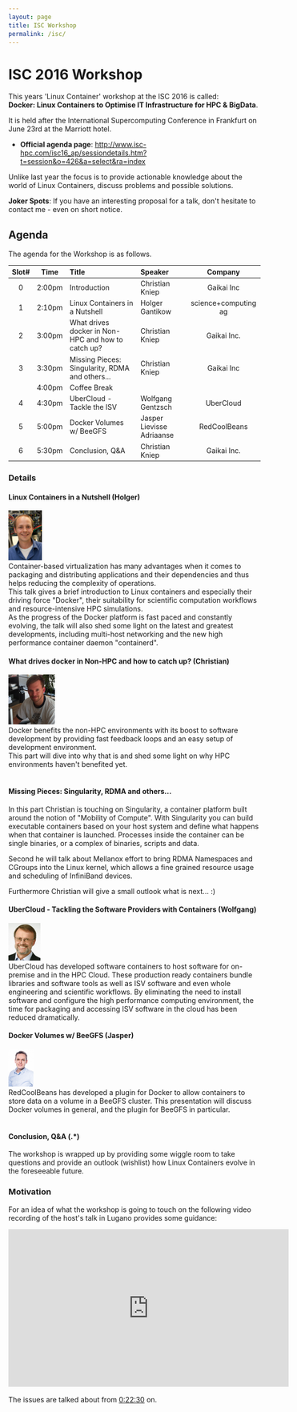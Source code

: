 ```yaml
---
layout: page
title: ISC Workshop
permalink: /isc/
---
```


# ISC 2016 Workshop

This years 'Linux Container' workshop at the ISC 2016 is called: <br>
 **Docker: Linux Containers to Optimise IT Infrastructure for HPC & BigData**.
 
It is held after the International Supercomputing Conference in Frankfurt on June 23rd at the Marriott hotel.

- **Official agenda page**: http://www.isc-hpc.com/isc16_ap/sessiondetails.htm?t=session&o=426&a=select&ra=index

Unlike last year the focus is to provide actionable knowledge about the world of Linux Containers, discuss problems and possible solutions.

**Joker Spots**: If you have an interesting proposal for a talk, don't hesitate to contact me - even on short notice.

## Agenda

The agenda for the Workshop is as follows. 

| Slot# |  Time |  Title                                  | Speaker             |  Company |
|:-------:|:-------:|:---------------------------------- |:--------------------- |:--------------:|
| 0 | 2:00pm | Introduction                          | Christian Kniep | Gaikai Inc  |
| 1 | 2:10pm | Linux Containers in a Nutshell | Holger Gantikow | science+computing ag |
| 2 | 3:00pm | What drives docker in Non-HPC and how to catch up? | Christian Kniep | Gaikai Inc. |
| 3 | 3:30pm | Missing Pieces: Singularity, RDMA and others... | Christian Kniep | Gaikai Inc |
|    | 4:00pm | Coffee Break | | |
| 4 | 4:30pm | UberCloud - Tackle the ISV | Wolfgang Gentzsch | UberCloud |
| 5 | 5:00pm | Docker Volumes w/ BeeGFS | Jasper Lievisse Adriaanse | RedCoolBeans |
| 6 | 5:30pm | Conclusion, Q&A | Christian Kniep | Gaikai Inc. |

### Details

#### Linux Containers in a Nutshell (Holger)
<div id="portrait">
    <img height="100" src="/pics/isc/holger.jpg">
</div>
Container-based virtualization has many advantages when it comes to packaging and distributing applications and their dependencies and thus helps reducing the complexity of operations.<br>
This talk gives a brief introduction to Linux containers and especially their driving force "Docker", their suitability for scientific computation workflows and resource-intensive HPC simulations.<br>
As the progress of the Docker platform is fast paced and constantly evolving, the talk will also shed some light on the latest and greatest developments, including multi-host networking and the new high performance container daemon "containerd".


#### What drives docker in Non-HPC and how to catch up? (Christian)
<div id="portrait">
    <img height="100" src="/pics/Christian.png">
</div>
Docker benefits the non-HPC environments with its boost to software development by providing fast feedback loops and an easy setup of development environment.<br>
This part will dive into why that is and shed some light on why HPC environments haven't benefited yet.
 <br>
 <br>
 
#### Missing Pieces: Singularity, RDMA and others...

In this part Christian is touching on Singularity, a container platform built around the notion of "Mobility of Compute". With Singularity you can build executable containers based on your host system and define what happens when that container is launched. Processes inside the container can be single binaries, or a complex of binaries, scripts and data.

Second he will talk about Mellanox effort to bring RDMA Namespaces and CGroups into the Linux kernel, which allows a fine grained resource usage and scheduling of InfiniBand devices.

Furthermore Christian will give a small outlook what is next... :)

#### UberCloud - Tackling the Software Providers with Containers (Wolfgang)
<div id="portrait">
    <img height="75" src="/pics/isc/wolfgang.jpg">
</div>
UberCloud has developed software containers to host software for on-premise and in the HPC Cloud. These production ready containers bundle libraries and software tools as well as ISV software and even whole engineering and scientific workflows. By eliminating the need to install software and configure the high performance computing environment, the time for packaging and accessing ISV software in the cloud has been reduced dramatically.

#### Docker Volumes w/ BeeGFS (Jasper)
<div id="portrait">
    <img height="75" src="/pics/isc/jasper.jpeg">
</div>
RedCoolBeans has developed a plugin for Docker to allow containers to store data on a volume in a BeeGFS cluster. This presentation will discuss Docker volumes in general, and the plugin for BeeGFS in particular.
 <br>
 <br>


#### Conclusion, Q&A	 (.*)

The workshop is wrapped up by providing some wiggle room to take questions and provide an outlook (wishlist) how Linux Containers evolve in the foreseeable future.

### Motivation

For an idea of what the workshop is going to touch on the following video recording of the host's talk in Lugano provides some guidance:

<iframe width="560" height="315" src="https://www.youtube.com/embed/3gTJj-HuZuo?list=PLfE3_wJGw9KS3PBvqEcDdpiODeDjAs5v8" frameborder="0" allowfullscreen></iframe>

The issues are talked about from [0:22:30](https://youtu.be/3gTJj-HuZuo?list=PLfE3_wJGw9KS3PBvqEcDdpiODeDjAs5v8&t=1350) on.
